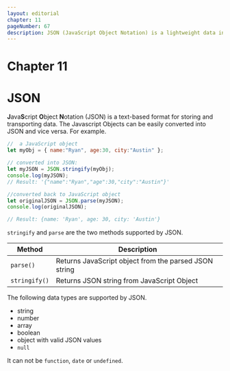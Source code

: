 ```yaml
---
layout: editorial
chapter: 11
pageNumber: 67
description: JSON (JavaScript Object Notation) is a lightweight data interchange format used to represent and exchange data between different systems and platforms. It is widely used for data transmission and storage, especially in web development.
---
```


# Chapter 11
# JSON

**J**ava**S**cript **O**bject **N**otation (JSON) is a text-based format for storing and transporting data.  The Javascript Objects can be easily converted into JSON and vice versa.  For example.

```javascript
//  a JavaScript object
let myObj = { name:"Ryan", age:30, city:"Austin" };

// converted into JSON:
let myJSON = JSON.stringify(myObj);
console.log(myJSON);
// Result: '{"name":"Ryan","age":30,"city":"Austin"}'

//converted back to JavaScript object
let originalJSON = JSON.parse(myJSON);
console.log(originalJSON);

// Result: {name: 'Ryan', age: 30, city: 'Austin'}
```



`stringify` and  `parse` are the two methods supported by JSON.

| Method        | Description                                            |
| ------------- | ------------------------------------------------------ |
| `parse()`     | Returns  JavaScript object from the parsed JSON string |
| `stringify()` | Returns JSON string from JavaScript Object             |



The following data types are supported by JSON.

* string
* number
* array
* boolean
* object with valid JSON values
* `null`

It can not be `function`,  `date` or `undefined`.

